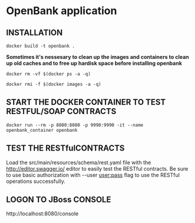 # OpenBank application

INSTALLATION
------------
`docker build -t openbank .`

**Sometimes it's nessesary to clean up the images and containers to 
clean up old caches and to free up hardisk space before installing openbank**

`docker rm -vf $(docker ps -a -q)`

`docker rmi -f $(docker images -a -q)`

START THE DOCKER CONTAINER TO TEST RESTFUL/SOAP CONTRACTS
---------------------------------------------------------
`docker run --rm -p 8080:8080 -p 9990:9990 -it --name openbank_container openbank`

TEST THE RESTfulCONTRACTS
-------------------------
Load the src/main/resources/schema/rest.yaml file with the 
http://editor.swagger.io/ editor to easily test the RESTful 
contracts. Be sure to use basic authorization with --user <user:pass>
flag to use the RESTful operations successfully.

LOGON TO JBoss CONSOLE
----------------------
http://localhost:8080/console

